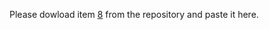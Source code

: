 Please dowload item [8](https://ieee-dataport.org/open-access/aerial-images-pile-fire-detection-using-drones-uavs) from the repository and paste it here.
